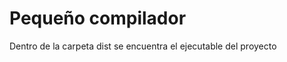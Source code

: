 <html>
<head>
</head>
<body>
<h1>Pequeño compilador</h1>
<p>Dentro de la carpeta dist se encuentra el ejecutable del proyecto</p>
</body>
</html>

